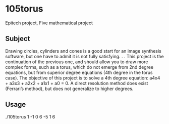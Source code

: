 # 105torus

Epitech project, Five mathematical project

## Subject

Drawing circles, cylinders and cones is a good start for an image synthesis software, but one have to admit it is not fully satisfying. . . This project is the continuation of the previous one, and should allow you to draw more complex forms, such as a torus, which do not emerge from 2nd degree equations, but from superior degree equations (4th degree in the torus case).
The objective of this project is to solve a 4th degree equation: a4x4 + a3x3 + a2x2 + a1x1 + a0 = 0. A direct resolution method does exist (Ferrari’s method), but does not generalize to higher degrees. 

## Usage

./105torus 1 -1 0 6 -5 1 6